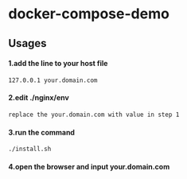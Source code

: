 # docker-compose-demo
## Usages
#### 1.add the line to your host file
```
127.0.0.1 your.domain.com
```
#### 2.edit ./nginx/env
```
replace the your.domain.com with value in step 1
```
#### 3.run the command
```
./install.sh
```
#### 4.open the browser and input your.domain.com